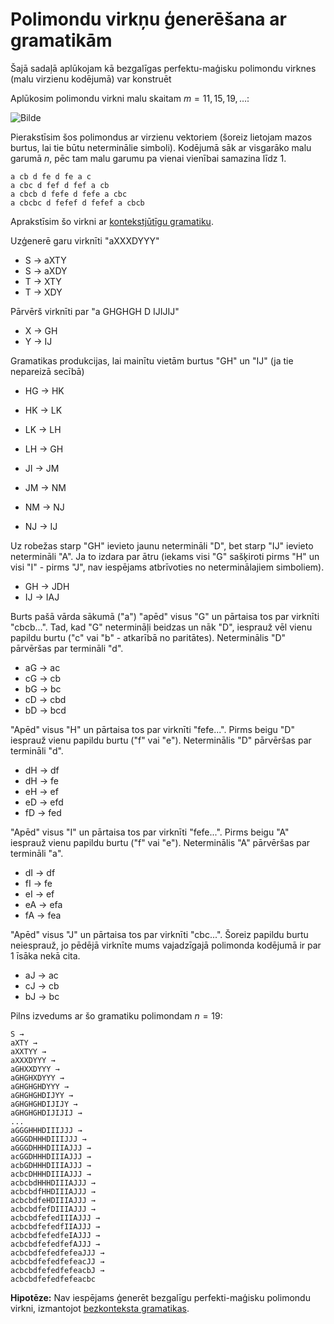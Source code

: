 # Polimondu virkņu ģenerēšana ar gramatikām

Šajā sadaļā aplūkojam kā bezgalīgas perfektu-maģisku polimondu virknes (malu virzienu kodējumā) var konstruēt 


Aplūkosim polimondu virkni malu skaitam $m=11, 15, 19, \ldots$:

![Bilde](https://kapsitis.github.io/polimondi/inductive_sequences/SEQUENCE_4_3_A.svg)

Pierakstīsim šos polimondus ar virzienu vektoriem (šoreiz lietojam mazos burtus, 
lai tie būtu neterminālie simboli). Kodējumā sāk ar visgarāko malu garumā $n$, pēc tam malu garumu pa vienai 
vienībai samazina līdz $1$.

``` plain
a cb d fe d fe a c
a cbc d fef d fef a cb
a cbcb d fefe d fefe a cbc
a cbcbc d fefef d fefef a cbcb
```

Aprakstīsim šo virkni ar [kontekstjūtīgu gramatiku](https://en.wikipedia.org/wiki/Context-sensitive_grammar). 

Uzģenerē garu virknīti "aXXXDYYY"

* S → aXTY
* S → aXDY
* T → XTY
* T → XDY

Pārvērš virknīti par "a GHGHGH D IJIJIJ"

* X → GH
* Y → IJ

Gramatikas produkcijas, lai mainītu vietām burtus "GH" un "IJ" (ja tie nepareizā secībā)
  
* HG → HK
* HK → LK
* LK → LH
* LH → GH
  
* JI → JM
* JM → NM
* NM → NJ
* NJ → IJ

Uz robežas starp "GH" ievieto jaunu netermināli "D", bet starp "IJ" ievieto netermināli "A". 
Ja to izdara par ātru (iekams visi "G" sašķiroti pirms "H" un visi "I" - pirms "J", 
nav iespējams atbrīvoties no neterminālajiem simboliem). 
  
* GH → JDH
* IJ → IAJ

Burts pašā vārda sākumā ("a") "apēd" visus "G" un pārtaisa tos par virknīti "cbcb...".
Tad, kad "G" netermināļi beidzas un nāk "D", iesprauž vēl vienu papildu burtu ("c" vai "b" - 
atkarībā no paritātes). Neterminālis "D" pārvēršas par termināli "d". 

* aG → ac
* cG → cb
* bG → bc
* cD → cbd
* bD → bcd

"Apēd" visus "H" un pārtaisa tos par virknīti "fefe...". Pirms beigu "D"  iesprauž 
vienu papildu burtu ("f" vai "e"). Neterminālis "D" pārvēršas par termināli "d".

* dH → df
* dH → fe
* eH → ef
* eD → efd
* fD → fed

"Apēd" visus "I" un pārtaisa tos par virknīti "fefe...". Pirms beigu "A"  iesprauž 
vienu papildu burtu ("f" vai "e"). Neterminālis "A" pārvēršas par termināli "a".

* dI → df
* fI → fe
* eI → ef
* eA → efa
* fA → fea 

"Apēd" visus "J" un pārtaisa tos par virknīti "cbc...". Šoreiz papildu burtu 
neiesprauž, jo pēdējā virknīte mums vajadzīgajā polimonda kodējumā ir par 1 īsāka nekā cita.

* aJ → ac
* cJ → cb
* bJ → bc

Pilns izvedums ar šo gramatiku polimondam $n=19$:

``` plain
S →
aXTY →
aXXTYY → 
aXXXDYYY →
aGHXXDYYY →
aGHGHXDYYY →
aGHGHGHDYYY →
aGHGHGHDIJYY →
aGHGHGHDIJIJY →
aGHGHGHDIJIJIJ →
...
aGGGHHHDIIIJJJ →
aGGGDHHHDIIIJJJ →
aGGGDHHHDIIIAJJJ →
acGGDHHHDIIIAJJJ →
acbGDHHHDIIIAJJJ →
acbcDHHHDIIIAJJJ →
acbcbdHHHDIIIAJJJ →
acbcbdfHHDIIIAJJJ →
acbcbdfeHDIIIAJJJ →
acbcbdfefDIIIAJJJ →
acbcbdfefedIIIAJJJ →
acbcbdfefedfIIAJJJ →
acbcbdfefedfeIAJJJ →
acbcbdfefedfefAJJJ →
acbcbdfefedfefeaJJJ →
acbcbdfefedfefeacJJ →
acbcbdfefedfefeacbJ →
acbcbdfefedfefeacbc
```

**Hipotēze:** Nav iespējams ģenerēt bezgalīgu perfekti-maģisku polimondu virkni, izmantojot 
[bezkonteksta gramatikas](https://en.wikipedia.org/wiki/Context-free_grammar).


